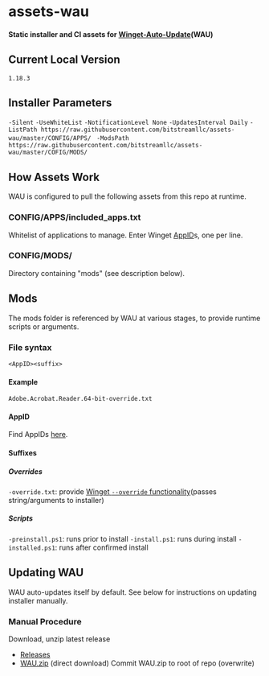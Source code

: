 # assets-wau
#### Static installer and CI assets for [Winget-Auto-Update](https://github.com/Romanitho/Winget-AutoUpdate)(WAU)

## Current Local Version
`1.18.3`

## Installer Parameters
`-Silent`
`-UseWhiteList`
`-NotificationLevel None` 
`-UpdatesInterval Daily`
`-ListPath https://raw.githubusercontent.com/bitstreamllc/assets-wau/master/CONFIG/APPS/ `
`-ModsPath https://raw.githubusercontent.com/bitstreamllc/assets-wau/master/COFIG/MODS/`

## How Assets Work
WAU is configured to pull the following assets from this repo at runtime. 

### CONFIG/APPS/included_apps.txt
Whitelist of applications to manage. Enter Winget [AppID](https://winget.run)s, one per line. 

### CONFIG/MODS/
Directory containing "mods" (see description below). 

## Mods
The mods folder is referenced by WAU at various stages, to provide runtime scripts or arguments.

### File syntax
`<AppID><suffix>`

#### Example
`Adobe.Acrobat.Reader.64-bit-override.txt`

#### AppID
Find AppIDs [here](https://winget.run).

#### Suffixes

##### Overrides
`-override.txt`: provide [Winget `--override` functionality](Adobe.Acrobat.Reader.64-bit-override.txt)(passes string/arguments to installer)

##### Scripts
`-preinstall.ps1`: runs prior to install
`-install.ps1`: runs during install
`-installed.ps1`: runs after confirmed install

## Updating WAU
WAU auto-updates itself by default. See below for instructions on updating installer manually.

### Manual Procedure
Download, unzip latest release
  - [Releases](https://github.com/Romanitho/Winget-AutoUpdate/releases)
  - [WAU.zip](https://github.com/Romanitho/Winget-AutoUpdate/releases/latest/download/WAU.zip) (direct download)
Commit WAU.zip to root of repo (overwrite)